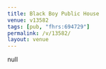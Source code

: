```yaml
---
title: Black Boy Public House
venue: v13582
tags: [pub, "fhrs:694729"]
permalink: /v/13582/
layout: venue
---
```

null